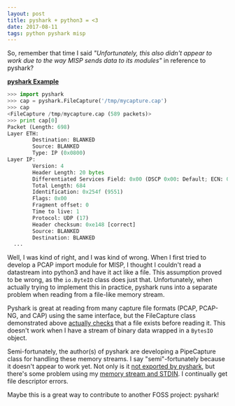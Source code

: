 ```yaml
---
layout: post
title: pyshark + python3 = <3
date: 2017-08-11
tags: python pyshark misp
---
```

So, remember that time I said *"Unfortunately, this also didn't appear to work due to the way MISP sends data to its modules"* in reference to pyshark?

[**pyshark Example**](https://github.com/KimiNewt/pyshark)
```python
>>> import pyshark
>>> cap = pyshark.FileCapture('/tmp/mycapture.cap')
>>> cap
<FileCapture /tmp/mycapture.cap (589 packets)>
>>> print cap[0]
Packet (Length: 698)
Layer ETH:
        Destination: BLANKED
        Source: BLANKED
        Type: IP (0x0800)
Layer IP:
        Version: 4
        Header Length: 20 bytes
        Differentiated Services Field: 0x00 (DSCP 0x00: Default; ECN: 0x00: Not-ECT (Not ECN-Capable Transport))
        Total Length: 684
        Identification: 0x254f (9551)
        Flags: 0x00
        Fragment offset: 0
        Time to live: 1
        Protocol: UDP (17)
        Header checksum: 0xe148 [correct]
        Source: BLANKED
        Destination: BLANKED
  ...
```

Well, I was kind of right, and I was kind of wrong. When I first tried to develop a PCAP import module for MISP, I thought I couldn't read a datastream into python3 and have it act like a file. This assumption proved to be wrong, as the `io.ByteIO` class does just that. Unfortunately, when actually trying to implement this in practice, pyshark runs into a separate problem when reading from a file-like memory stream.

Pyshark is great at reading from many capture file formats (PCAP, PCAP-NG, and CAP) using the same interface, but the FileCapture class demonstrated above [actually checks](https://github.com/KimiNewt/pyshark/blob/master/src/pyshark/capture/file_capture.py#L46) that a file exists before reading it. This doesn't work when I have a stream of binary data wrapped in a `BytesIO` object.

Semi-fortunately, the author(s) of pyshark are developing a PipeCapture class for handling these memory streams. I say "semi"-fortunately because it doesn't appear to work yet. Not only is it [not exported by pyshark](https://github.com/KimiNewt/pyshark/blob/master/src/pyshark/__init__.py), but there's some problem using my [memory stream and STDIN](https://github.com/KimiNewt/pyshark/blob/master/src/pyshark/capture/capture.py#L375). I continually get file descriptor errors.

Maybe this is a great way to contribute to another FOSS project: pyshark!